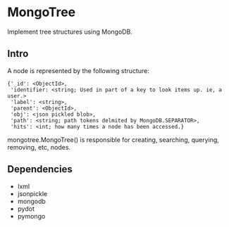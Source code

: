 MongoTree
=========

Implement tree structures using MongoDB. 

Intro
-----

A node is represented by the following structure:

    {'_id': <ObjectId>,
     'identifier: <string; Used in part of a key to look items up. ie, a user.>
     'label': <string>,
     'parent': <ObjectId>,
     'obj': <json pickled blob>,
     'path': <string; path tokens delmited by MongoDB.SEPARATOR>,
     'hits': <int; how many times a node has been accessed.}
    
mongotree.MongoTree() is responsible for creating, searching, querying,
removing, etc, nodes.

Dependencies
------------
- lxml
- jsonpickle
- mongodb
- pydot
- pymongo